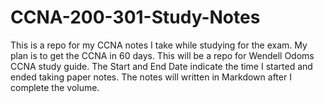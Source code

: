 # CCNA-200-301-Study-Notes
This is a repo for my CCNA notes I take while studying for the exam. My plan is to get the CCNA in 60 days. This will be a repo for Wendell Odoms CCNA study guide. The Start and End Date indicate the time I started and ended taking paper notes. The notes will written in Markdown after I complete the volume. 
